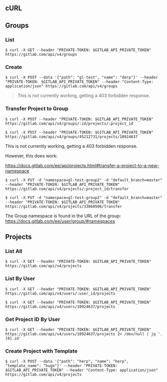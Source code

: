 ## cURL

## Groups

### List

```
$ curl -X GET --header "PRIVATE-TOKEN: $GITLAB_API_PRIVATE_TOKEN" https://gitlab.com/api/v4/groups
```

### Create
```
$ curl -X POST --data '{"path": "gl-test", "name": "derp"}' --header "PRIVATE-TOKEN: $GITLAB_API_PRIVATE_TOKEN" --header "Content-Type: application/json" https://gitlab.com/api/v4/groups
```

> This is not currently working, getting a 403 forbidden response.

### Transfer Project to Group

```
$ curl -X POST --header "PRIVATE-TOKEN: $GITLAB_API_PRIVATE_TOKEN" https://gitlab.com/api/v4/groups/:id/projects/:project_id

$ curl -X POST --header "PRIVATE-TOKEN: $GITLAB_API_PRIVATE_TOKEN" https://gitlab.com/api/v4/groups/45212731/projects/10924637
```

This is not currently working, getting a 403 forbidden response.

However, this does work:

https://docs.gitlab.com/ee/api/projects.html#transfer-a-project-to-a-new-namespace

```
$ curl -X PUT -d "namespace=gl-test-group2" -d "default_branch=master" --header "PRIVATE-TOKEN: $GITLAB_API_PRIVATE_TOKEN" https://gitlab.com/api/v4/projects/:project_id/transfer

$ curl -X PUT -d "namespace=gl-test-group2" -d "default_branch=master" --header "PRIVATE-TOKEN: $GITLAB_API_PRIVATE_TOKEN" https://gitlab.com/api/v4/projects/33860506/transfer
```

The Group namespace is found in the URL of the group: https://docs.gitlab.com/ee/user/group/#namespaces

## Projects

### List All

```
$ curl -X GET --header "PRIVATE-TOKEN: $GITLAB_API_PRIVATE_TOKEN" https://gitlab.com/api/v4/projects
```

### List By User

```
$ curl -X GET --header "PRIVATE-TOKEN: $GITLAB_API_PRIVATE_TOKEN" https://gitlab.com/api/v4/users/:user_id/projects

$ curl -X GET --header "PRIVATE-TOKEN: $GITLAB_API_PRIVATE_TOKEN" https://gitlab.com/api/v4/users/10924637/projects
```

### Get Project ID By User

```
$ curl -X GET --header "PRIVATE-TOKEN: $GITLAB_API_PRIVATE_TOKEN" https://gitlab.com/api/v4/users/10924637/projects 2> /dev/null | jq '.[0].id'
```

### Create Project with Template

```
$ curl -X POST --data '{"path": "herp", "name": "herp", "template_name": "hugo"}' --header "PRIVATE-TOKEN: $GITLAB_API_PRIVATE_TOKEN" --header "Content-Type: application/json" https://gitlab.com/api/v4/projects
```

